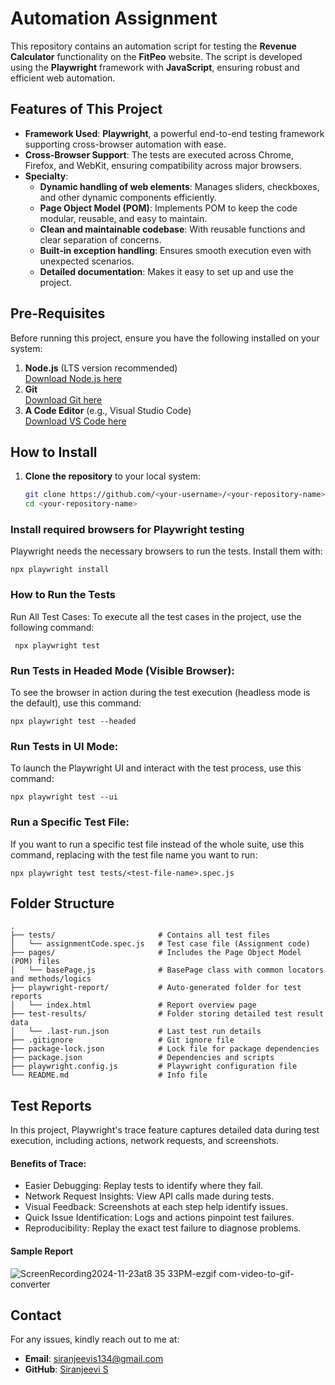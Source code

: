
 # **Automation Assignment**

This repository contains an automation script for testing the **Revenue Calculator** functionality on the **FitPeo** website. The script is developed using the **Playwright** framework with **JavaScript**, ensuring robust and efficient web automation.

## **Features of This Project**
- **Framework Used**: **Playwright**, a powerful end-to-end testing framework supporting cross-browser automation with ease.
- **Cross-Browser Support**: The tests are executed across Chrome, Firefox, and WebKit, ensuring compatibility across major browsers.
- **Specialty**:  
  - **Dynamic handling of web elements**: Manages sliders, checkboxes, and other dynamic components efficiently.  
  - **Page Object Model (POM)**: Implements POM to keep the code modular, reusable, and easy to maintain.  
  - **Clean and maintainable codebase**: With reusable functions and clear separation of concerns.  
  - **Built-in exception handling**: Ensures smooth execution even with unexpected scenarios.  
  - **Detailed documentation**: Makes it easy to set up and use the project.  

## **Pre-Requisites**
Before running this project, ensure you have the following installed on your system:  
1. **Node.js** (LTS version recommended)  
   [Download Node.js here](https://nodejs.org/)  
2. **Git**  
   [Download Git here](https://git-scm.com/)  
3. **A Code Editor** (e.g., Visual Studio Code)  
   [Download VS Code here](https://code.visualstudio.com/)  

## **How to Install**
1. **Clone the repository** to your local system:  
   ```bash
   git clone https://github.com/<your-username>/<your-repository-name>.git
   cd <your-repository-name>


### Install required browsers for Playwright testing

Playwright needs the necessary browsers to run the tests. Install them with:  


    npx playwright install



### How to Run the Tests

Run All Test Cases:
To execute all the test cases in the project, use the following command:

     npx playwright test

### Run Tests in Headed Mode (Visible Browser):
To see the browser in action during the test execution (headless mode is the default), use this command:

    npx playwright test --headed

### Run Tests in UI Mode:
To launch the Playwright UI and interact with the test process, use this command:

    npx playwright test --ui

### Run a Specific Test File:
If you want to run a specific test file instead of the whole suite, use this command, replacing <test-file-name> with the test file name you want to run:

    npx playwright test tests/<test-file-name>.spec.js

## Folder  Structure 


    .
    ├── tests/                       # Contains all test files
    │   └── assignmentCode.spec.js   # Test case file (Assignment code)
    ├── pages/                       # Includes the Page Object Model (POM) files
    │   └── basePage.js              # BasePage class with common locators and methods/logics
    ├── playwright-report/           # Auto-generated folder for test reports
    │   └── index.html               # Report overview page
    ├── test-results/                # Folder storing detailed test result data
    │   └── .last-run.json           # Last test run details
    ├── .gitignore                   # Git ignore file
    ├── package-lock.json            # Lock file for package dependencies
    ├── package.json                 # Dependencies and scripts
    ├── playwright.config.js         # Playwright configuration file
    └── README.md                    # Info file


## Test Reports
In this project, Playwright's trace feature captures detailed data during test execution, including actions, network requests, and screenshots.

#### Benefits of Trace:
* Easier Debugging: Replay tests to identify where they fail.
* Network Request Insights: View API calls made during tests.
* Visual Feedback: Screenshots at each step help identify issues.
* Quick Issue Identification: Logs and actions pinpoint test failures.
* Reproducibility: Replay the exact test failure to diagnose problems.

#### Sample Report

![ScreenRecording2024-11-23at8 35 33PM-ezgif com-video-to-gif-converter](https://github.com/user-attachments/assets/0ca87948-7574-42f4-aa82-a2f63734374b)

## **Contact**
For any issues, kindly reach out to me at:
- **Email**: siranjeevis134@gmail.com
- **GitHub**: [Siranjeevi S](https://www.linkedin.com/in/siranjeevi1/)
